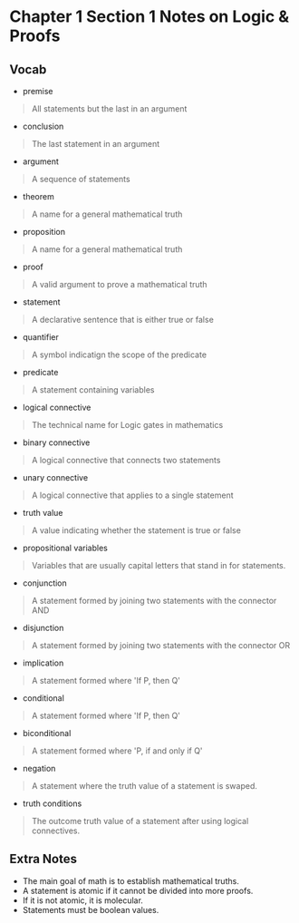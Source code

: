 # Chapter 1 Section 1 Notes on Logic & Proofs

## Vocab

- premise
> All statements but the last in an argument

- conclusion
> The last statement in an argument

- argument
> A sequence of statements

- theorem
> A name for a general mathematical truth

- proposition
> A name for a general mathematical truth

- proof
> A valid argument to prove a mathematical truth

- statement
> A declarative sentence that is either true or false

- quantifier
>  A symbol indicatign the scope of the predicate

- predicate
> A statement containing variables

- logical connective
> The technical name for Logic gates in mathematics

- binary connective
> A logical connective that connects two statements

- unary connective
> A logical connective that applies to a single statement

- truth value
> A value indicating whether the statement is true or false 

- propositional variables
> Variables that are usually capital letters that stand in for statements.

- conjunction
> A statement formed by joining two statements with the connector AND

- disjunction
> A statement formed by joining two statements with the connector OR

- implication
> A statement formed where 'If P, then Q'

- conditional
> A statement formed where 'If P, then Q'

- biconditional
> A statement formed where 'P, if and only if Q'

- negation
> A statement where the truth value of a statement is swaped.

- truth conditions
> The outcome truth value of a statement after using logical connectives.

## Extra Notes

- The main goal of math is to establish mathematical truths.
- A statement is atomic if it cannot be divided into more proofs.
- If it is not atomic, it is molecular.
- Statements must be boolean values.